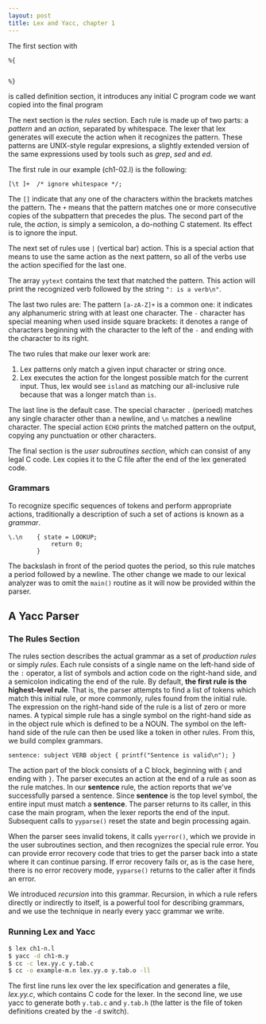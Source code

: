 ```yaml
---
layout: post
title: Lex and Yacc, chapter 1
---
```


The first section with
```
%{


%}
```

is called definition section, it introduces any initial C program code we want copied into the final program


The next section is the *rules* section. Each rule is made up of two parts: a *pattern* and an *action*, separated by whitespace. The lexer that lex generates will execute the action when it recognizes the pattern. These patterns are UNIX-style regular expresions, a slightly extended version of the same expressions used by tools such as *grep*, *sed* and *ed*.

The first rule in our example (ch1-02.l) is the following:
```
[\t ]+  /* ignore whitespace */;
```
The `[]` indicate that any one of the characters within the brackets matches the pattern. The `+` means that the pattern matches one or more consecutive copies of the subpattern that precedes the plus.
The second part of the rule, the *action*, is simply a semicolon, a do-nothing C statement. Its effect is to ignore the input.

The next set of rules use `|` (vertical bar) action. This is a special action that means to use the same action as the next pattern, so all of the verbs use the action specified for the last one.

The array `yytext` contains the text that matched the pattern. This action will print the recognized verb followed by the string `": is a verb\n"`.

The last two rules are:
The pattern `[a-zA-Z]+` is a common one: it indicates any alphanumeric string with at least one character. The `-` character has special meaning when used inside square brackets: it denotes a range of characters beginning with the character to the left of the `-` and ending with the character to its right.

The two rules that make our lexer work are:

1. Lex patterns only match a given input character or string once.
2. Lex executes the action for the longest possible match for the current input. Thus, lex would see `island` as matching our all-inclusive rule because that was a longer match than `is`.

The last line is the default case. The special character `.` (perioed) matches any single character other than a newline, and `\n` matches a newline character. The special action `ECHO` prints the matched pattern on the output, copying any punctuation or other characters.

The final section is the *user subroutines section*, which can consist of any legal C code. Lex copies it to the C file after the end of the lex generated code.

### Grammars

To recognize specific sequences of tokens and perform appropriate actions, traditionally a description of such a set of actions is known as a *grammar*.


```
\.\n    { state = LOOKUP;
            return 0;
        }
```

The backslash in front of the period quotes the period, so this rule matches a period followed by a newline. The other change we made to our lexical analyzer was to omit the `main()` routine as it will now be provided within the parser.

## A Yacc Parser
### The Rules Section

The rules section describes the actual grammar as a set of *production rules* or simply *rules*. Each rule consists of a single name on the left-hand side of the `:` operator, a list of symbols and action code on the right-hand side, and a semicolon indicating the end of the rule. By default, **the first rule is the highest-level rule**. That is, the parser attempts to find a list of tokens which match this initial rule, or more commonly, rules found from the initial rule. The expression on the right-hand side of the rule is a list of zero or more names. A typical simple rule has a single symbol on the right-hand side as in the object rule which is defined to be a NOUN. The symbol on the left-hand side of the rule can then be used like a token in other rules. From this, we build complex grammars.

```
sentence: subject VERB object { printf("Sentence is valid\n"); }
```
The action part of the block consists of a C block, beginning with `{` and ending with `}`. The parser executes an action at the end of a rule as soon as the rule matches. In our **sentence** rule, the action reports that we've successfully parsed a sentence. Since **sentence** is the top level symbol, the entire input must match a **sentence**. The parser returns to its caller, in this case the main program, when the lexer reports the end of the input. Subsequent calls to `yyparse()` reset the state and begin processing again.

When the parser sees invalid tokens, it calls `yyerror()`, which we provide in the user subroutines section, and then recognizes the special rule error. You can provide error recovery code that tries to get the parser back into a state where it can continue parsing. If error recovery fails or, as is the case here, there is no error recovery mode, `yyparse()` returns to the caller after it finds an error.


We introduced *recursion* into this grammar. Recursion, in which a rule refers directly or indirectly to itself, is a powerful tool for describing grammars, and we use the technique in nearly every yacc grammar we write.

### Running Lex and Yacc

```bash
$ lex ch1-n.l
$ yacc -d ch1-m.y
$ cc -c lex.yy.c y.tab.c
$ cc -o example-m.n lex.yy.o y.tab.o -ll
```

The first line runs lex over the lex specification and generates a file, *lex.yy.c*, which contains C code for the lexer. In the second line, we use yacc to generate both `y.tab.c` and `y.tab.h` (the latter is the file of token definitions created by the `-d` switch).
